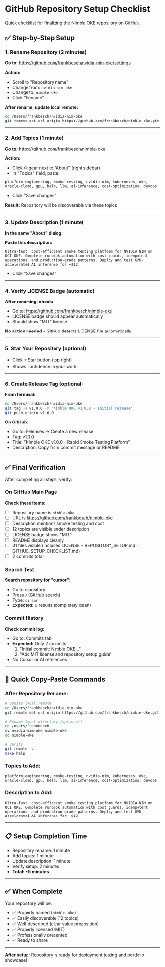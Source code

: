 # GitHub Repository Setup Checklist

Quick checklist for finalizing the Nimble OKE repository on GitHub.

## ✅ Step-by-Step Setup

### 1. Rename Repository (2 minutes)

**Go to:** https://github.com/frankbesch/nvidia-nim-oke/settings

**Action:**
- Scroll to "Repository name"
- Change from: `nvidia-nim-oke`
- Change to: `nimble-oke`
- Click "Rename"

**After rename, update local remote:**
```bash
cd /Users/frankbesch/nvidia-nim-oke
git remote set-url origin https://github.com/frankbesch/nimble-oke.git
```

---

### 2. Add Topics (1 minute)

**Go to:** https://github.com/frankbesch/nimble-oke

**Action:**
- Click ⚙️ gear next to "About" (right sidebar)
- In "Topics" field, paste:

```
platform-engineering, smoke-testing, nvidia-nim, kubernetes, oke, oracle-cloud, gpu, helm, llm, ai-inference, cost-optimization, devops
```

- Click "Save changes"

**Result:** Repository will be discoverable via these topics

---

### 3. Update Description (1 minute)

**In the same "About" dialog:**

**Paste this description:**
```
Ultra-fast, cost-efficient smoke testing platform for NVIDIA NIM on OCI OKE. Complete runbook automation with cost guards, idempotent operations, and production-grade patterns. Deploy and test GPU-accelerated AI inference for ~$12.
```

- Click "Save changes"

---

### 4. Verify LICENSE Badge (automatic)

**After renaming, check:**
- Go to: https://github.com/frankbesch/nimble-oke
- LICENSE badge should appear automatically
- Should show "MIT" license

**No action needed** - GitHub detects LICENSE file automatically

---

### 5. Star Your Repository (optional)

- Click ⭐ Star button (top right)
- Shows confidence in your work

---

### 6. Create Release Tag (optional)

**From terminal:**
```bash
cd /Users/frankbesch/nvidia-nim-oke
git tag -a v1.0.0 -m "Nimble OKE v1.0.0 - Initial release"
git push origin v1.0.0
```

**On GitHub:**
- Go to: Releases → Create a new release
- Tag: v1.0.0
- Title: "Nimble OKE v1.0.0 - Rapid Smoke Testing Platform"
- Description: Copy from commit message or README

---

## ✅ Final Verification

After completing all steps, verify:

### On GitHub Main Page

**Check these items:**
- [ ] Repository name is `nimble-oke`
- [ ] URL is https://github.com/frankbesch/nimble-oke
- [ ] Description mentions smoke testing and cost
- [ ] 12 topics are visible under description
- [ ] LICENSE badge shows "MIT"
- [ ] README displays cleanly
- [ ] 31 files visible (includes LICENSE + REPOSITORY_SETUP.md + GITHUB_SETUP_CHECKLIST.md)
- [ ] 2 commits total

### Search Test

**Search repository for "cursor":**
- Go to repository
- Press `/` (GitHub search)
- Type: `cursor`
- **Expected:** 0 results (completely clean)

### Commit History

**Check commit log:**
- Go to: Commits tab
- **Expected:** Only 2 commits
  1. "Initial commit: Nimble OKE..."
  2. "Add MIT license and repository setup guide"
- No Cursor or AI references

---

## 🎯 Quick Copy-Paste Commands

### After Repository Rename:

```bash
# Update local remote
cd /Users/frankbesch/nvidia-nim-oke
git remote set-url origin https://github.com/frankbesch/nimble-oke.git

# Rename local directory (optional)
cd /Users/frankbesch
mv nvidia-nim-oke nimble-oke
cd nimble-oke

# Verify
git remote -v
make help
```

### Topics to Add:

```
platform-engineering, smoke-testing, nvidia-nim, kubernetes, oke, oracle-cloud, gpu, helm, llm, ai-inference, cost-optimization, devops
```

### Description to Add:

```
Ultra-fast, cost-efficient smoke testing platform for NVIDIA NIM on OCI OKE. Complete runbook automation with cost guards, idempotent operations, and production-grade patterns. Deploy and test GPU-accelerated AI inference for ~$12.
```

---

## 📋 Setup Completion Time

- Repository rename: 1 minute
- Add topics: 1 minute
- Update description: 1 minute
- Verify setup: 2 minutes
- **Total: ~5 minutes**

---

## ✅ When Complete

Your repository will be:
- ✅ Properly named (`nimble-oke`)
- ✅ Easily discoverable (12 topics)
- ✅ Well-described (clear value proposition)
- ✅ Properly licensed (MIT)
- ✅ Professionally presented
- ✅ Ready to share

---

**After setup:** Repository is ready for deployment testing and portfolio showcase!

